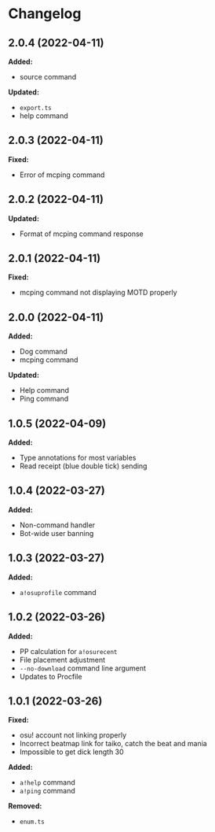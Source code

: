 # Changelog

## 2.0.4 (2022-04-11)
**Added:**
- source command

**Updated:**
- `export.ts`
- help command

## 2.0.3 (2022-04-11)
**Fixed:**
- Error of mcping command

## 2.0.2 (2022-04-11)
**Updated:**
- Format of mcping command response

## 2.0.1 (2022-04-11)
**Fixed:**
- mcping command not displaying MOTD properly
## 2.0.0 (2022-04-11)
**Added:**
- Dog command
- mcping command

**Updated:**
- Help command
- Ping command

## 1.0.5 (2022-04-09)
**Added:**
- Type annotations for most variables
- Read receipt (blue double tick) sending

## 1.0.4 (2022-03-27)
**Added:**
- Non-command handler
- Bot-wide user banning

## 1.0.3 (2022-03-27)
**Added:**
- `a!osuprofile` command
## 1.0.2 (2022-03-26)
**Added:**
- PP calculation for `a!osurecent`
- File placement adjustment
- `--no-download` command line argument
- Updates to Procfile
## 1.0.1 (2022-03-26)
**Fixed:**
- osu! account not linking properly
- Incorrect beatmap link for taiko, catch the beat and mania
- Impossible to get dick length 30

**Added:**
- `a!help` command
- `a!ping` command

**Removed:**
- `enum.ts`